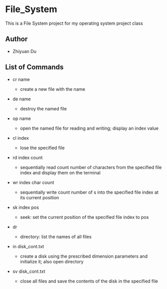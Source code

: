 # File_System
This is a File System project for my operating system project class

## Author

* Zhiyuan Du

## List of Commands

* cr name
    * create a new file with the name
    
* de name
    * destroy the named file

* op name
    * open the named file for reading and writing; display an index value

* cl index
    * lose the specified file
    
* rd index count
    * sequentially read count number of characters from the specified file index and display them on the terminal
    
* wr index char count
    * sequentially write count number of <char>s into the specified file index at its current position

* sk index pos
    * seek: set the current position of the specified file index to pos

* dr
    * directory: list the names of all files
    
* in disk_cont.txt
    *  create a disk using the prescribed dimension parameters and initialize it; also open directory
* sv disk_cont.txt
    * close all files and save the contents of the disk in the specified file